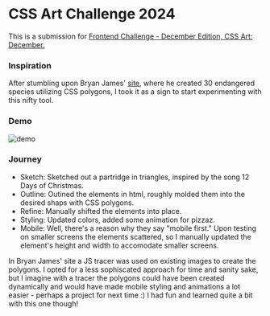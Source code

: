 # CSS Art Challenge 2024

This is a submission for [Frontend Challenge - December Edition, CSS Art: December.](https://dev.to/challenges/frontend-2024-12-04)

### Inspiration
After stumbling upon Bryan James' [site](http://species-in-pieces.com), where he created 30 endangered species utilizing CSS polygons, I took it as a sign to start experimenting with this nifty tool.

### Demo
![demo](https://github.com/user-attachments/assets/91e5d9b1-ad82-4823-8aa7-d26e8454e025)

### Journey
- Sketch: Sketched out a partridge in triangles, inspired by the song 12 Days of Christmas.
- Outline: Outined the elements in html, roughly molded them into the desired shaps with CSS polygons.
- Refine: Manually shifted the elements into place.
- Styling: Updated colors, added some animation for pizzaz.
- Mobile: Well, there's a reason why they say "mobile first." Upon testing on smaller screens the elements scattered, so I manually updated the element's height and width to accomodate smaller screens.

In Bryan James' site a JS tracer was used on existing images to create the polygons. I opted for a less sophiscated approach for time and sanity sake, but I imagine with a tracer the polygons could have been created dynamically and would have made mobile styling and animations a lot easier - perhaps a project for next time :) I had fun and learned quite a bit with this one though!
